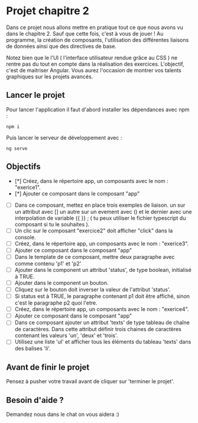 # Projet chapitre 2

Dans ce projet nous allons mettre en pratique tout ce que nous avons vu dans le chapitre 2. Sauf que cette fois, c'est à vous de jouer ! Au programme, la création de composants, l'utilisation des différentes liaisons de données ainsi que des directives de base.

Notez bien que le l'UI ( l'interface utilisateur rendue grâce au CSS ) ne rentre pas du tout en compte dans la réalisation des exercices. L'objectif, c'est de maitriser Angular. Vous aurez l'occasion de montrer vos talents graphiques sur les projets avancés.

## Lancer le projet

Pour lancer l'application il faut d'abord installer les dépendances avec npm : 

`npm i`

Puis lancer le serveur de développement avec : 

`ng serve`

## Objectifs

* [*] Créez, dans le répertoire app, un composants avec le nom : "exerice1".
* [*] Ajouter ce composant dans le composant "app"
* [ ] Dans ce composant, mettez en place trois exemples de liaison. un sur un attribut avec [] un autre sur un evement avec () et le dernier avec une interpolation de variable {{ }} ; ( tu peux utiliser le fichier typescript du composant si tu le souhaites ).
* [ ] Un clic sur le composant "exercice2" doit afficher "click" dans la console.
* [ ] Créez, dans le répertoire app, un composants avec le nom : "exerice3".
* [ ] Ajouter ce composant dans le composant "app"
* [ ] Dans le template de ce composant, mettre deux paragraphe avec comme contenu 'p1' et 'p2'      
* [ ] Ajouter dans le component un attribut 'status', de type boolean, initialisé à TRUE.
* [ ] Ajouter dans le component un bouton.
* [ ] Cliquez sur le bouton doit inverser la valeur de l'attribut 'status'.
* [ ] Si status est à TRUE, le paragraphe contenant p1 doit être affiché, sinon c'est le paragraphe p2 quoi l'etre.
* [ ] Créez, dans le répertoire app, un composants avec le nom : "exerice4".
* [ ] Ajouter ce composant dans le composant "app"
* [ ] Dans ce composant ajouter un attribut 'texts' de type tableau de chaîne de caractères. Dans cette attribut définir trois chaines de caractères contenant les valeurs 'un', 'deux' et 'trois'.
* [ ] Utilisez une liste 'ul' et afficher tous les éléments du tableau 'texts' dans des balises 'li'.
      
## Avant de finir le projet

Pensez à pusher votre travail avant de cliquer sur 'terminer le projet'.

## Besoin d'aide ?

Demandez nous dans le chat on vous aidera :)
